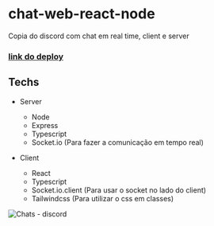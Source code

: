 # chat-web-react-node
Copia do discord com chat em real time, client e server

### [link do deploy](https://master--luminous-cajeta-a0731b.netlify.app/)

## Techs
- Server
  - Node
  - Express
  - Typescript 
  - Socket.io (Para fazer a comunicação em tempo real)
  
- Client
  - React
  - Typescript
  - Socket.io.client (Para usar o socket no lado do client)
  - Tailwindcss (Para utilizar o css em classes)


![Chats - discord](https://github.com/JPPaiao/chat-web-react-node/assets/85517774/dae3059e-ef43-4b28-b270-38e44567373a)
